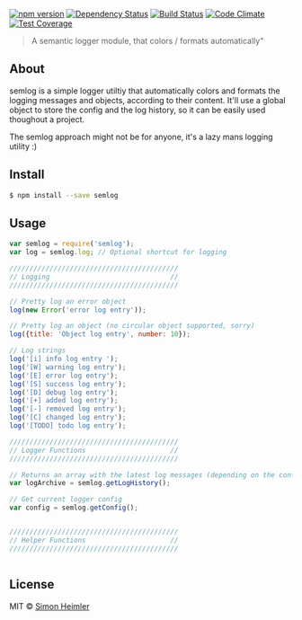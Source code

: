 [![npm version](https://img.shields.io/npm/v/semlog.svg?style=flat)](https://www.npmjs.com/package/semlog)
[![Dependency Status](https://img.shields.io/david/Fannon/semlog.svg?style=flat)](https://david-dm.org/Fannon/semlog)
[![Build Status](https://img.shields.io/travis/Fannon/semlog.svg?style=flat)](http://travis-ci.org/Fannon/semlog)
[![Code Climate](https://codeclimate.com/github/Fannon/semlog/badges/gpa.svg)](https://codeclimate.com/github/Fannon/semlog)
[![Test Coverage](https://codeclimate.com/github/Fannon/semlog/badges/coverage.svg)](https://codeclimate.com/github/Fannon/semlog)
> A semantic logger module, that colors / formats automatically"

## About
semlog is a simple logger utiltiy that automatically colors and formats the logging messages and objects, according to their content. 
It'll use a global object to store the config and the log history, so it can be easily used thoughout a project.

The semlog approach might not be for anyone, it's a lazy mans logging utility :)

## Install

```sh
$ npm install --save semlog
```

## Usage

```js
var semlog = require('semlog');
var log = semlog.log; // Optional shortcut for logging

//////////////////////////////////////////
// Logging                              //
//////////////////////////////////////////

// Pretty log an error object
log(new Error('error log entry'));

// Pretty log an object (no circular object supported, sorry)
log({title: 'Object log entry', number: 10});

// Log strings
log('[i] info log entry ');
log('[W] warning log entry');
log('[E] error log entry');
log('[S] success log entry');
log('[D] debug log entry');
log('[+] added log entry');
log('[-] removed log entry');
log('[C] changed log entry');
log('[TODO] todo log entry');

//////////////////////////////////////////
// Logger Functions                     //
//////////////////////////////////////////

// Returns an array with the latest log messages (depending on the config.
var logArchive = semlog.getLogHistory();

// Get current logger config
var config = semlog.getConfig();


//////////////////////////////////////////
// Helper Functions                     //
//////////////////////////////////////////



```



## License

MIT © [Simon Heimler](http://www.fannon.de)


[npm-image]: https://badge.fury.io/js/semlog.svg
[npm-url]: https://npmjs.org/package/semlog
[travis-image]: https://travis-ci.org/Fannon/semlog.svg?branch=master
[travis-url]: https://travis-ci.org/Fannon/semlog
[daviddm-image]: https://david-dm.org/Fannon/semlog.svg?theme=shields.io
[daviddm-url]: https://david-dm.org/Fannon/semlog
